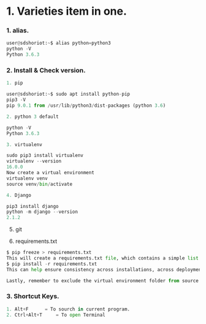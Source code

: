 # 1. Varieties item in one.


### 1. alias.
```python
user@sdshoriot:~$ alias python=python3
python -V
Python 3.6.3
```

### 2. Install & Check version.

```python
1. pip

user@sdshoriot:~$ sudo apt install python-pip
pip3 -V
pip 9.0.1 from /usr/lib/python3/dist-packages (python 3.6)
```
```python
2. python 3 default

python -V
Python 3.6.3
```
```python
3. virtualenv

sudo pip3 install virtualenv
virtualenv --version
16.0.0
Now create a virtual environment
virtualenv venv 
source venv/bin/activate
```
```python
4. Django

pip3 install django
python -m django --version
2.1.2 
```
5. git

6. requirements.txt
```python
$ pip freeze > requirements.txt
This will create a requirements.txt file, which contains a simple list of all the packages in the current environment, and their respective versions. You can see the list of installed packages without the requirements format using “pip list”. Later it will be easier for a different developer (or you, if you need to re-create the environment) to install the same packages using the same versions:
$ pip install -r requirements.txt
This can help ensure consistency across installations, across deployments, and across developers.

Lastly, remember to exclude the virtual environment folder from source control by adding it to the ignore list (see Version Control Ignores).

```



### 3. Shortcut Keys.
```python
1. Alt+F	  = To sourch in current program.
2. Ctrl+Alt+T     = To open Terminal
```